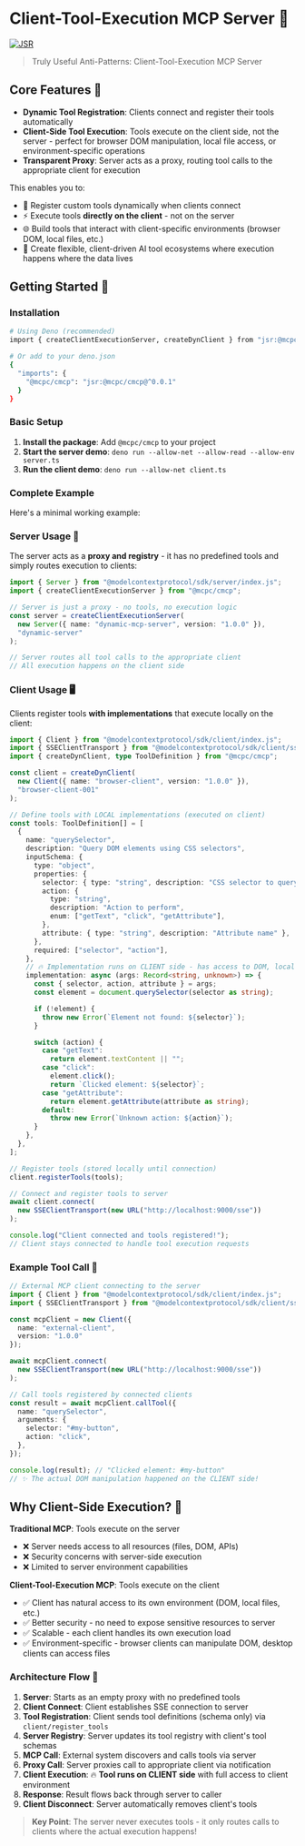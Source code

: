 # Client-Tool-Execution MCP Server 🚀

[![JSR](https://jsr.io/badges/@mcpc/cmcp)](https://jsr.io/@mcpc/cmcp)

> Truly Useful Anti-Patterns: Client-Tool-Execution MCP Server

## Core Features 🎯

- **Dynamic Tool Registration**: Clients connect and register their tools automatically
- **Client-Side Tool Execution**: Tools execute on the client side, not the server - perfect for browser DOM manipulation, local file access, or environment-specific operations
- **Transparent Proxy**: Server acts as a proxy, routing tool calls to the appropriate client for execution

This enables you to:

- 🔄 Register custom tools dynamically when clients connect
- ⚡ Execute tools **directly on the client** - not on the server
- 🌐 Build tools that interact with client-specific environments (browser DOM, local files, etc.)
- 🔗 Create flexible, client-driven AI tool ecosystems where execution happens where the data lives

## Getting Started 🚀

### Installation

```bash
# Using Deno (recommended)
import { createClientExecutionServer, createDynClient } from "jsr:@mcpc/cmcp";

# Or add to your deno.json
{
  "imports": {
    "@mcpc/cmcp": "jsr:@mcpc/cmcp@^0.0.1"
  }
}
```

### Basic Setup

1. **Install the package**: Add `@mcpc/cmcp` to your project
2. **Start the server demo**: `deno run --allow-net --allow-read --allow-env server.ts`
3. **Run the client demo**: `deno run --allow-net client.ts`

### Complete Example

Here's a minimal working example:

### Server Usage 📡

The server acts as a **proxy and registry** - it has no predefined tools and simply routes execution to clients:

```typescript
import { Server } from "@modelcontextprotocol/sdk/server/index.js";
import { createClientExecutionServer } from "@mcpc/cmcp";

// Server is just a proxy - no tools, no execution logic
const server = createClientExecutionServer(
  new Server({ name: "dynamic-mcp-server", version: "1.0.0" }),
  "dynamic-server"
);

// Server routes all tool calls to the appropriate client
// All execution happens on the client side
```

### Client Usage 🖥️

Clients register tools **with implementations** that execute locally on the client:

```typescript
import { Client } from "@modelcontextprotocol/sdk/client/index.js";
import { SSEClientTransport } from "@modelcontextprotocol/sdk/client/sse.js";
import { createDynClient, type ToolDefinition } from "@mcpc/cmcp";

const client = createDynClient(
  new Client({ name: "browser-client", version: "1.0.0" }),
  "browser-client-001"
);

// Define tools with LOCAL implementations (executed on client)
const tools: ToolDefinition[] = [
  {
    name: "querySelector",
    description: "Query DOM elements using CSS selectors",
    inputSchema: {
      type: "object",
      properties: {
        selector: { type: "string", description: "CSS selector to query" },
        action: {
          type: "string",
          description: "Action to perform",
          enum: ["getText", "click", "getAttribute"],
        },
        attribute: { type: "string", description: "Attribute name" },
      },
      required: ["selector", "action"],
    },
    // 🔥 Implementation runs on CLIENT side - has access to DOM, local files, etc.
    implementation: async (args: Record<string, unknown>) => {
      const { selector, action, attribute } = args;
      const element = document.querySelector(selector as string);

      if (!element) {
        throw new Error(`Element not found: ${selector}`);
      }

      switch (action) {
        case "getText":
          return element.textContent || "";
        case "click":
          element.click();
          return `Clicked element: ${selector}`;
        case "getAttribute":
          return element.getAttribute(attribute as string);
        default:
          throw new Error(`Unknown action: ${action}`);
      }
    },
  },
];

// Register tools (stored locally until connection)
client.registerTools(tools);

// Connect and register tools to server
await client.connect(
  new SSEClientTransport(new URL("http://localhost:9000/sse"))
);

console.log("Client connected and tools registered!");
// Client stays connected to handle tool execution requests
```

### Example Tool Call 🔧

```typescript
// External MCP client connecting to the server
import { Client } from "@modelcontextprotocol/sdk/client/index.js";
import { SSEClientTransport } from "@modelcontextprotocol/sdk/client/sse.js";

const mcpClient = new Client({
  name: "external-client",
  version: "1.0.0"
});

await mcpClient.connect(
  new SSEClientTransport(new URL("http://localhost:9000/sse"))
);

// Call tools registered by connected clients
const result = await mcpClient.callTool({
  name: "querySelector",
  arguments: {
    selector: "#my-button",
    action: "click",
  },
});

console.log(result); // "Clicked element: #my-button"
// ✨ The actual DOM manipulation happened on the CLIENT side!
```

## Why Client-Side Execution? 🤔

**Traditional MCP**: Tools execute on the server
- ❌ Server needs access to all resources (files, DOM, APIs)
- ❌ Security concerns with server-side execution
- ❌ Limited to server environment capabilities

**Client-Tool-Execution MCP**: Tools execute on the client
- ✅ Client has natural access to its own environment (DOM, local files, etc.)
- ✅ Better security - no need to expose sensitive resources to server
- ✅ Scalable - each client handles its own execution load
- ✅ Environment-specific - browser clients can manipulate DOM, desktop clients can access files

### Architecture Flow 🔄

1. **Server**: Starts as an empty proxy with no predefined tools
2. **Client Connect**: Client establishes SSE connection to server
3. **Tool Registration**: Client sends tool definitions (schema only) via `client/register_tools`
4. **Server Registry**: Server updates its tool registry with client's tool schemas
5. **MCP Call**: External system discovers and calls tools via server
6. **Proxy Call**: Server proxies call to appropriate client via notification
7. **Client Execution**: 🔥 **Tool runs on CLIENT side** with full access to client environment
8. **Response**: Result flows back through server to caller
9. **Client Disconnect**: Server automatically removes client's tools

> **Key Point**: The server never executes tools - it only routes calls to clients where the actual execution happens!
